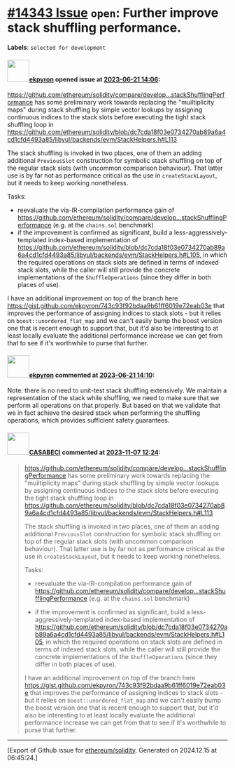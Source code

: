 # [\#14343 Issue](https://github.com/ethereum/solidity/issues/14343) `open`: Further improve stack shuffling performance.
**Labels**: `selected for development`


#### <img src="https://avatars.githubusercontent.com/u/1347491?v=4" width="50">[ekpyron](https://github.com/ekpyron) opened issue at [2023-06-21 14:06](https://github.com/ethereum/solidity/issues/14343):

https://github.com/ethereum/solidity/compare/develop...stackShufflingPerformance has some preliminary work towards replacing the "muiltiplicity maps" during stack shuffling by simple vector lookups by assigning continuous indices to the stack slots before executing the tight stack shuffling loop in https://github.com/ethereum/solidity/blob/dc7cda18f03e0734270ab89a6a4cd1cfd4493a85/libyul/backends/evm/StackHelpers.h#L113

The stack shuffling is invoked in two places, one of them an adding additional ``PreviousSlot`` construction for symbolic stack shuffling on top of the regular stack slots (with uncommon comparison behaviour). That latter use is by far not as performance critical as the use in ``createStackLayout``, but it needs to keep working nonetheless.

Tasks:
- reevaluate the via-IR-compilation performance gain of https://github.com/ethereum/solidity/compare/develop...stackShufflingPerformance (e.g. at the ``chains.sol`` benchmark)
- if the improvement is confirmed as significant, build a less-aggressively-templated index-based implementation of https://github.com/ethereum/solidity/blob/dc7cda18f03e0734270ab89a6a4cd1cfd4493a85/libyul/backends/evm/StackHelpers.h#L105, in which the required operations on stack slots are defined in terms of indexed stack slots, while the caller will still provide the concrete implementations of the ``ShuffleOperations`` (since they differ in both places of use).

I have an additional improvement on top of the branch here https://gist.github.com/ekpyron/743c93f92bdaa9b61ff6019e72eab03e that improves the performance of assigning indices to stack slots - but it relies on ``boost::unordered_flat_map`` and we can't easily bump the boost version one that is recent enough to support that, but it'd also be interesting to at least locally evaluate the additional performance increase we can get from that to see if it's worthwhile to purse that further.

#### <img src="https://avatars.githubusercontent.com/u/1347491?v=4" width="50">[ekpyron](https://github.com/ekpyron) commented at [2023-06-21 14:10](https://github.com/ethereum/solidity/issues/14343#issuecomment-1600910018):

Note: there is no need to unit-test stack shuffling extensively.
We maintain a representation of the stack while shuffling, we need to make sure that we perform all operations on that properly. But based on that we validate that we in fact achieve the desired stack when performing the shuffling operations, which provides sufficient safety guarantees.

#### <img src="https://avatars.githubusercontent.com/u/105406821?u=590c4bfc495459c8445d90cb178852b19571feac&v=4" width="50">[CASABECI](https://github.com/CASABECI) commented at [2023-11-07 12:24](https://github.com/ethereum/solidity/issues/14343#issuecomment-1798400845):

> https://github.com/ethereum/solidity/compare/develop...stackShufflingPerformance has some preliminary work towards replacing the "muiltiplicity maps" during stack shuffling by simple vector lookups by assigning continuous indices to the stack slots before executing the tight stack shuffling loop in https://github.com/ethereum/solidity/blob/dc7cda18f03e0734270ab89a6a4cd1cfd4493a85/libyul/backends/evm/StackHelpers.h#L113
> 
> 
> 
> The stack shuffling is invoked in two places, one of them an adding additional ``PreviousSlot`` construction for symbolic stack shuffling on top of the regular stack slots (with uncommon comparison behaviour). That latter use is by far not as performance critical as the use in ``createStackLayout``, but it needs to keep working nonetheless.
> 
> 
> 
> Tasks:
> 
> - reevaluate the via-IR-compilation performance gain of https://github.com/ethereum/solidity/compare/develop...stackShufflingPerformance (e.g. at the ``chains.sol`` benchmark)
> 
> - if the improvement is confirmed as significant, build a less-aggressively-templated index-based implementation of https://github.com/ethereum/solidity/blob/dc7cda18f03e0734270ab89a6a4cd1cfd4493a85/libyul/backends/evm/StackHelpers.h#L105, in which the required operations on stack slots are defined in terms of indexed stack slots, while the caller will still provide the concrete implementations of the ``ShuffleOperations`` (since they differ in both places of use).
> 
> 
> 
> I have an additional improvement on top of the branch here https://gist.github.com/ekpyron/743c93f92bdaa9b61ff6019e72eab03e that improves the performance of assigning indices to stack slots - but it relies on ``boost::unordered_flat_map`` and we can't easily bump the boost version one that is recent enough to support that, but it'd also be interesting to at least locally evaluate the additional performance increase we can get from that to see if it's worthwhile to purse that further.


-------------------------------------------------------------------------------



[Export of Github issue for [ethereum/solidity](https://github.com/ethereum/solidity). Generated on 2024.12.15 at 06:45:24.]

